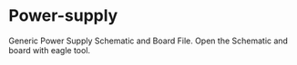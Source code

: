 # Power-supply
Generic Power Supply Schematic and Board File.
Open the Schematic and board with eagle tool.
